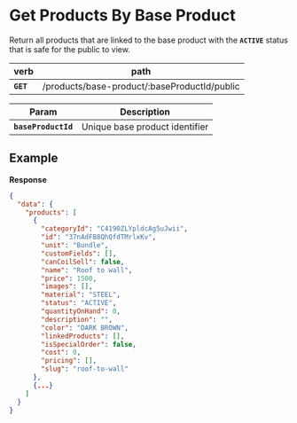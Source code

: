 # Get Products By Base Product

Return all products that are linked to the base product with the **`ACTIVE`** status that is safe for the public to view.

| verb      | path                                         |
| --------- | -------------------------------------------- |
| **`GET`** | /products/base-product/:baseProductId/public |

| Param               | Description                    |
| ------------------- | ------------------------------ |
| **`baseProductId`** | Unique base product identifier |

## Example

**Response**

```json
{
  "data": {
    "products": [
      {
        "categoryId": "C4190ZLYpldcAg5uJwii",
        "id": "37nAdFB8QhQfdTMrlxKv",
        "unit": "Bundle",
        "customFields": [],
        "canCoilSell": false,
        "name": "Roof to wall",
        "price": 1500,
        "images": [],
        "material": "STEEL",
        "status": "ACTIVE",
        "quantityOnHand": 0,
        "description": "",
        "color": "DARK BROWN",
        "linkedProducts": [],
        "isSpecialOrder": false,
        "cost": 0,
        "pricing": [],
        "slug": "roof-to-wall"
      },
      {...}
    ]
  }
}
```

